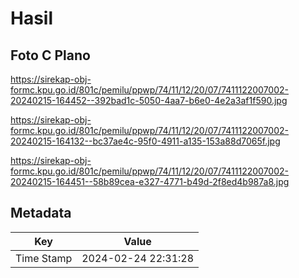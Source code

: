 # Hasil

## Foto C Plano

https://sirekap-obj-formc.kpu.go.id/801c/pemilu/ppwp/74/11/12/20/07/7411122007002-20240215-164452--392bad1c-5050-4aa7-b6e0-4e2a3af1f590.jpg

https://sirekap-obj-formc.kpu.go.id/801c/pemilu/ppwp/74/11/12/20/07/7411122007002-20240215-164132--bc37ae4c-95f0-4911-a135-153a88d7065f.jpg

https://sirekap-obj-formc.kpu.go.id/801c/pemilu/ppwp/74/11/12/20/07/7411122007002-20240215-164451--58b89cea-e327-4771-b49d-2f8ed4b987a8.jpg


## Metadata

| Key        | Value               |
| ---------- | ------------------- |
| Time Stamp | 2024-02-24 22:31:28 |



